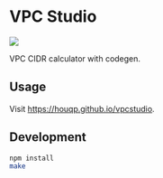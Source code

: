 VPC Studio
==========

![](https://github.com/houqp/vpcstudio/workflows/master/badge.svg)

VPC CIDR calculator with codegen.


Usage
-----

Visit https://houqp.github.io/vpcstudio.


Development
-----------

```bash
npm install
make
```
